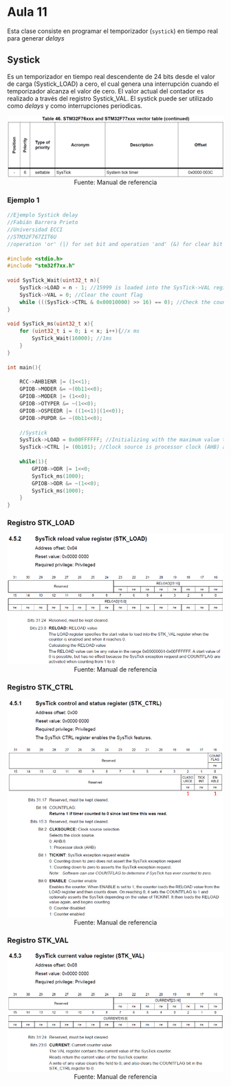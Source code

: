 <h1>Aula 11</h1>

Esta clase consiste en programar el temporizador (`systick`) en tiempo real para generar <i>delays</i>

<h2>Systick</h2>

Es un temporizador en tiempo real descendente de 24 bits desde el valor de carga (Systick_LOAD) a cero, el cual genera una interrupción cuando el temporizador alcanza el valor de cero. El valor actual del contador es realizado a través del registro Systick_VAL. El systick puede ser utilizado como <i>delays</i> y como interrupciones periodicas.

<div align="center">
<img src="Imagenes/image.png" alt="Interrupción de Systick"/>
<br>
<figcaption>Fuente: Manual de referencia</figcaption>
</div>

<!--
El valor de calibración por defecto es 18750, dando un tiempo de referencia de 1 ms hasta llegar a cero con el reloj de SisTick configurado a 18.75 MHz
-->

<h3>Ejemplo 1</h3>

```c++
//Ejemplo Systick delay
//Fabián Barrera Prieto
//Universidad ECCI
//STM32F767ZIT6U
//operation 'or' (|) for set bit and operation 'and' (&) for clear bit

#include <stdio.h>
#include "stm32f7xx.h"

void SysTick_Wait(uint32_t n){
	SysTick->LOAD = n - 1; //15999 is loaded into the SysTick->VAL register when the counter is enabled
	SysTick->VAL = 0; //Clear the count flag
	while (((SysTick->CTRL & 0x00010000) >> 16) == 0); //Check the count flag until it's 1 
}

void SysTick_ms(uint32_t x){
	for (uint32_t i = 0; i < x; i++){//x ms
		SysTick_Wait(16000); //1ms
	}
}

int main(){

	RCC->AHB1ENR |= (1<<1); 
	GPIOB->MODER &= ~(0b11<<0);
	GPIOB->MODER |= (1<<0); 	
	GPIOB->OTYPER &= ~(1<<0);  
	GPIOB->OSPEEDR |= ((1<<1)|(1<<0));
	GPIOB->PUPDR &= ~(0b11<<0);
	
	//Systick
	SysTick->LOAD = 0x00FFFFFF; //Initializing with the maximum value to 24 bits and load the SysTick->VAL register when the counter is enabled
	SysTick->CTRL |= (0b101); //Clock source is processor clock (AHB) and counter enable
	
	while(1){
		GPIOB->ODR |= 1<<0; 
		SysTick_ms(1000);
		GPIOB->ODR &= ~(1<<0);
		SysTick_ms(1000);
	}
}
```

<h3>Registro STK_LOAD</h3>

<div align="center">
<img src="Imagenes/image-1.png" alt="STK_LOAD"/>
<br>
<figcaption>Fuente: Manual de referencia</figcaption>
</div>

<h3>Registro STK_CTRL</h3>

<div align="center">
<img src="Imagenes/image-2.png" alt="STK_LOAD"/>
<br>
<figcaption>Fuente: Manual de referencia</figcaption>
</div>

<h3>Registro STK_VAL</h3>

<div align="center">
<img src="Imagenes/image-3.png" alt="STK_LOAD"/>
<br>
<figcaption>Fuente: Manual de referencia</figcaption>
</div>